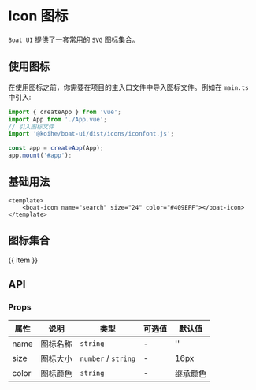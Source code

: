 # Icon 图标

`Boat UI` 提供了一套常用的 `SVG` 图标集合。

## 使用图标

在使用图标之前，你需要在项目的主入口文件中导入图标文件。例如在 `main.ts` 中引入:

```javascript
import { createApp } from 'vue';
import App from './App.vue';
// 引入图标文件
import '@koihe/boat-ui/dist/icons/iconfont.js';

const app = createApp(App);
app.mount('#app');
```

## 基础用法

```vue
<template>
    <boat-icon name="search" size="24" color="#409EFF"></boat-icon>
</template>
```

## 图标集合

<div :class="$style.iconBox">
    <div :class="$style.iconItem" v-for="item in icons" :key="item">
        <boat-icon :name="item" size="24"></boat-icon>
        <span> {{ item }} </span>
    </div>
</div>

<script setup>
import { computed } from 'vue'

const icons = computed(()=>{
    return ['search', 'info', 'error', 'success', 'close', 'warning']
})
</script>

<style module>
.iconBox {
    display: grid;
    grid-template-columns: repeat(4, 1fr);
    margin-top: 32px;
    box-sizing: border-box;
}
.iconItem {
    display: flex;
    flex-direction: column;
    justify-content: center;
    align-items: center;
    width: 100%;
    height: 80px;
    box-shadow: 0 0 0 1px #807b7b;
    box-sizing: border-box;
    transition: all 0.3s;

    span {
        margin: 8px 0 0 0;
    }

    &:hover{
        background: rgba(156, 154, 154, 0.3);
        cursor: pointer;
    }
}
</style>

## API

### Props

| 属性  | 说明     | 类型                | 可选值 | 默认值   |
| ----- | -------- | ------------------- | ------ | -------- |
| name  | 图标名称 | `string`            | -      | ''       |
| size  | 图标大小 | `number` / `string` | -      | 16px     |
| color | 图标颜色 | `string`            | -      | 继承颜色 |
